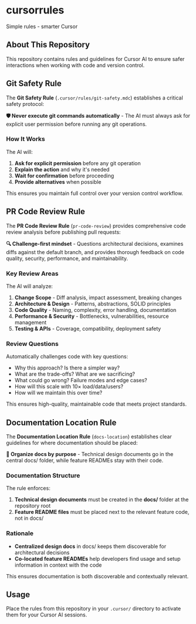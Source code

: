 # cursorrules
Simple rules - smarter Cursor

## About This Repository

This repository contains rules and guidelines for Cursor AI to ensure safer interactions when working with code and version control.

## Git Safety Rule

The **Git Safety Rule** (`.cursor/rules/git-safety.mdc`) establishes a critical safety protocol:

**🛡️ Never execute git commands automatically** - The AI must always ask for explicit user permission before running any git operations.

### How It Works

The AI will:
1. **Ask for explicit permission** before any git operation
2. **Explain the action** and why it's needed  
3. **Wait for confirmation** before proceeding
4. **Provide alternatives** when possible

This ensures you maintain full control over your version control workflow.

## PR Code Review Rule

The **PR Code Review Rule** (`pr-code-review`) provides comprehensive code review analysis before publishing pull requests:

**🔍 Challenge-first mindset** - Questions architectural decisions, examines diffs against the default branch, and provides thorough feedback on code quality, security, performance, and maintainability.

### Key Review Areas

The AI will analyze:
1. **Change Scope** - Diff analysis, impact assessment, breaking changes
2. **Architecture & Design** - Patterns, abstractions, SOLID principles
3. **Code Quality** - Naming, complexity, error handling, documentation
4. **Performance & Security** - Bottlenecks, vulnerabilities, resource management
5. **Testing & APIs** - Coverage, compatibility, deployment safety

### Review Questions

Automatically challenges code with key questions:
- Why this approach? Is there a simpler way?
- What are the trade-offs? What are we sacrificing?
- What could go wrong? Failure modes and edge cases?
- How will this scale with 10× load/data/users?
- How will we maintain this over time?

This ensures high-quality, maintainable code that meets project standards.

## Documentation Location Rule

The **Documentation Location Rule** (`docs-location`) establishes clear guidelines for where documentation should be placed:

**📂 Organize docs by purpose** - Technical design documents go in the central docs/ folder, while feature READMEs stay with their code.

### Documentation Structure

The rule enforces:
1. **Technical design documents** must be created in the **docs/** folder at the repository root
2. **Feature README files** must be placed next to the relevant feature code, not in docs/

### Rationale

- **Centralized design docs** in docs/ keeps them discoverable for architectural decisions
- **Co-located feature READMEs** help developers find usage and setup information in context with the code

This ensures documentation is both discoverable and contextually relevant.

## Usage

Place the rules from this repository in your `.cursor/` directory to activate them for your Cursor AI sessions.
